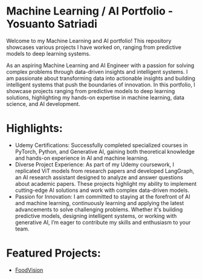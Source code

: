 # Machine Learning / AI Portfolio - Yosuanto Satriadi

Welcome to my Machine Learning and AI portfolio! This repository showcases various projects I have worked on, ranging from predictive models to deep learning systems.

As an aspiring Machine Learning and AI Engineer with a passion for solving complex problems through data-driven insights and intelligent systems. I am passionate about transforming data into actionable insights and building intelligent systems that push the boundaries of innovation. In this portfolio, I showcase projects ranging from predictive models to deep learning solutions, highlighting my hands-on expertise in machine learning, data science, and AI development.

# Highlights:
- Udemy Certifications: Successfully completed specialized courses in PyTorch, Python, and Generative AI, gaining both theoretical knowledge and hands-on experience in AI and machine learning.
- Diverse Project Experience: As part of my Udemy coursework, I replicated ViT models from research papers and developed LangGraph, an AI research assistant designed to analyze and answer questions about academic papers. These projects highlight my ability to implement cutting-edge AI solutions and work with complex data-driven models.
- Passion for Innovation: I am committed to staying at the forefront of AI and machine learning, continuously learning and applying the latest advancements to solve challenging problems. Whether it's building predictive models, designing intelligent systems, or working with generative AI, I’m eager to contribute my skills and enthusiasm to your team.

# Featured Projects:
+ [FoodVision](https://github.com/Yosu26/FoodVision)
